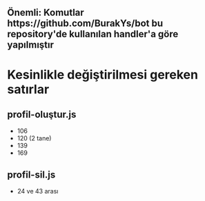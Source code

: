 <h2>Önemli: Komutlar https://github.com/BurakYs/bot bu repository'de kullanılan handler'a göre yapılmıştır</h2>

<h1>Kesinlikle değiştirilmesi gereken satırlar</h1>
<h2>profil-oluştur.js</h2>
<ul>
<li>106</li>
<li>120 (2 tane)</li>
<li>139</li>
<li138 ve 159 arası</li>
<li>169</li>
</ul>
<h2>profil-sil.js</h2>
<ul>
<li>24 ve 43 arası</li>
</ul>
